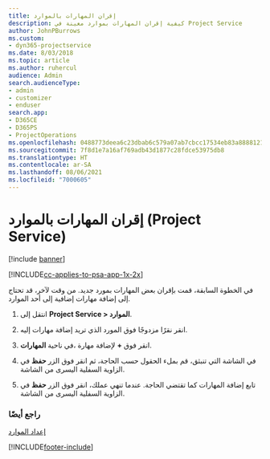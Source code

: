 ```yaml
---
title: إقران المهارات بالموارد
description: كيفية إقران المهارات بموارد معينة في Project Service
author: JohnPBurrows
ms.custom:
- dyn365-projectservice
ms.date: 8/03/2018
ms.topic: article
ms.author: ruhercul
audience: Admin
search.audienceType:
- admin
- customizer
- enduser
search.app:
- D365CE
- D365PS
- ProjectOperations
ms.openlocfilehash: 0488773deea6c23dbab6c579a07ab7cbcc17534eb83a8888121160865cfd2706
ms.sourcegitcommit: 7f8d1e7a16af769adb43d1877c28fdce53975db8
ms.translationtype: HT
ms.contentlocale: ar-SA
ms.lasthandoff: 08/06/2021
ms.locfileid: "7000605"
---
```

# <a name="associate-skills-with-resources-project-service"></a>إقران المهارات بالموارد (Project Service)

[!include [banner](../includes/psa-now-project-operations.md)]

[!INCLUDE[cc-applies-to-psa-app-1x-2x](../includes/cc-applies-to-psa-app-1x-2x.md)]

في الخطوة السابقة، قمت بإقران بعض المهارات بمورد جديد. من وقت لآخر، قد تحتاج إلى إضافة مهارات إضافية إلى أحد الموارد.  
  
1.  انتقل إلى **Project Service > الموارد‬‏‎**.  
  
2.  انقر نقرًا مزدوجًا فوق المورد الذي تريد إضافة مهارات إليه.  
  
3.  في ناحية **المهارات‏‎**، انقر فوق **+** لإضافة مهارة.  
  
4.  في الشاشة التي تنبثق، قم بملء الحقول حسب الحاجة، ثم انقر فوق الزر **حفظ** في الزاوية السفلية اليسرى من الشاشة.  
  
5.  تابع إضافة المهارات كما تقتضي الحاجة. عندما تنهي عملك، انقر فوق الزر **حفظ** في الزاوية السفلية اليسرى من الشاشة.  
  
### <a name="see-also"></a>راجع أيضًا  
 [إعداد الموارد](../psa/set-up-resources.md)


[!INCLUDE[footer-include](../includes/footer-banner.md)]